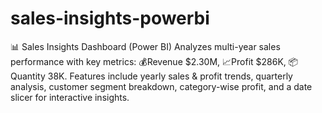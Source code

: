 # sales-insights-powerbi
📊 Sales Insights Dashboard (Power BI)   Analyzes multi-year sales performance with key metrics: 💰Revenue $2.30M, 📈Profit $286K, 📦Quantity 38K. Features include yearly sales &amp; profit trends, quarterly analysis, customer segment breakdown, category-wise profit, and a date slicer for interactive insights.
